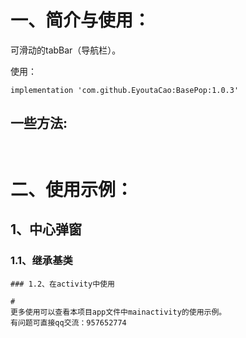 # 一、简介与使用：
可滑动的tabBar（导航栏）。

使用：
```
implementation 'com.github.EyoutaCao:BasePop:1.0.3'
```

## 一些方法:
```
  
```

# 二、使用示例：
## 1、中心弹窗
### 1.1、继承基类

```
### 1.2、在activity中使用

#
更多使用可以查看本项目app文件中mainactivity的使用示例。
有问题可直接qq交流：957652774
